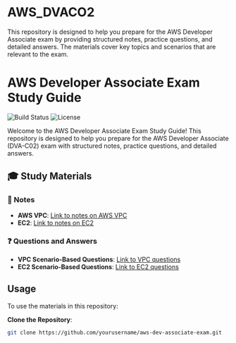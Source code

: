 # AWS_DVACO2
This repository is designed to help you prepare for the AWS Developer Associate exam by providing structured notes, practice questions, and detailed answers. The materials cover key topics and scenarios that are relevant to the exam.
# AWS Developer Associate Exam Study Guide

![Build Status](https://img.shields.io/badge/build-passing-brightgreen)
![License](https://img.shields.io/badge/license-MIT-blue)

Welcome to the AWS Developer Associate Exam Study Guide! This repository is designed to help you prepare for the AWS Developer Associate (DVA-C02) exam with structured notes, practice questions, and detailed answers.

## 🎓 Study Materials

### 📝 Notes

- **AWS VPC**: [Link to notes on AWS VPC](./notes/vpc.md)
- **EC2**: [Link to notes on EC2](./notes/ec2.md)

### ❓ Questions and Answers

- **VPC Scenario-Based Questions**: [Link to VPC questions](./questions/vpc.md)
- **EC2 Scenario-Based Questions**: [Link to EC2 questions](./questions/ec2.md)

## Usage

To use the materials in this repository:

**Clone the Repository**:
   ```bash
   git clone https://github.com/yourusername/aws-dev-associate-exam.git
